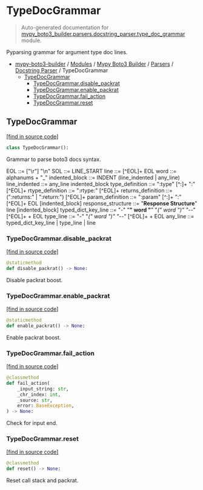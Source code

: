 # TypeDocGrammar

> Auto-generated documentation for [mypy_boto3_builder.parsers.docstring_parser.type_doc_grammar](https://github.com/vemel/mypy_boto3_builder/blob/main/mypy_boto3_builder/parsers/docstring_parser/type_doc_grammar.py) module.

Pyparsing grammar for argument type doc lines.

- [mypy-boto3-builder](../../../README.md#mypy_boto3_builder) / [Modules](../../../MODULES.md#mypy-boto3-builder-modules) / [Mypy Boto3 Builder](../../index.md#mypy-boto3-builder) / [Parsers](../index.md#parsers) / [Docstring Parser](index.md#docstring-parser) / TypeDocGrammar
    - [TypeDocGrammar](#typedocgrammar)
        - [TypeDocGrammar.disable_packrat](#typedocgrammardisable_packrat)
        - [TypeDocGrammar.enable_packrat](#typedocgrammarenable_packrat)
        - [TypeDocGrammar.fail_action](#typedocgrammarfail_action)
        - [TypeDocGrammar.reset](#typedocgrammarreset)

## TypeDocGrammar

[[find in source code]](https://github.com/vemel/mypy_boto3_builder/blob/main/mypy_boto3_builder/parsers/docstring_parser/type_doc_grammar.py#L19)

```python
class TypeDocGrammar():
```

Grammar to parse boto3 docs syntax.

EOL ::= ["\r"] "\n"
SOL ::= LINE_START
line ::= [^EOL]+ EOL
word ::= alphanums + "_"
indented_block ::= INDENT (line_indented | any_line)
line_indented ::= any_line indented_block
type_definition ::= ":type" [^:]+ ":" [^EOL]+
rtype_definition ::= ":rtype:" [^EOL]+
returns_definition ::= (":returns:" | ":return:") [^EOL]+
param_definition ::= ":param" [^:]+ ":" [^EOL]+ EOL [indented_block]
response_structure ::= "**Response Structure**" line [indented_block]
typed_dict_key_line ::= "-" "**" word "**" "*(" word ")" "--*" [^EOL]+ + EOL
type_line ::= "-" "*(" word ")" "--*" [^EOL]+ + EOL
any_line ::= typed_dict_key_line | type_line | line

### TypeDocGrammar.disable_packrat

[[find in source code]](https://github.com/vemel/mypy_boto3_builder/blob/main/mypy_boto3_builder/parsers/docstring_parser/type_doc_grammar.py#L136)

```python
@staticmethod
def disable_packrat() -> None:
```

Disable packrat boost.

### TypeDocGrammar.enable_packrat

[[find in source code]](https://github.com/vemel/mypy_boto3_builder/blob/main/mypy_boto3_builder/parsers/docstring_parser/type_doc_grammar.py#L129)

```python
@staticmethod
def enable_packrat() -> None:
```

Enable packrat boost.

### TypeDocGrammar.fail_action

[[find in source code]](https://github.com/vemel/mypy_boto3_builder/blob/main/mypy_boto3_builder/parsers/docstring_parser/type_doc_grammar.py#L109)

```python
@classmethod
def fail_action(
    _input_string: str,
    _chr_index: int,
    _source: str,
    error: BaseException,
) -> None:
```

Check for input end.

### TypeDocGrammar.reset

[[find in source code]](https://github.com/vemel/mypy_boto3_builder/blob/main/mypy_boto3_builder/parsers/docstring_parser/type_doc_grammar.py#L119)

```python
@classmethod
def reset() -> None:
```

Reset call stack and packrat.

